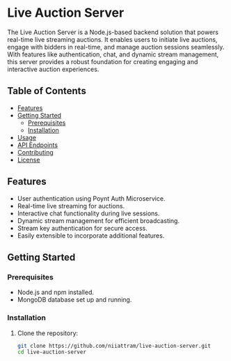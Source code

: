 # Live Auction Server

The Live Auction Server is a Node.js-based backend solution that powers real-time live streaming auctions. It enables users to initiate live auctions, engage with bidders in real-time, and manage auction sessions seamlessly. With features like authentication, chat, and dynamic stream management, this server provides a robust foundation for creating engaging and interactive auction experiences.

## Table of Contents

- [Features](#features)
- [Getting Started](#getting-started)
  - [Prerequisites](#prerequisites)
  - [Installation](#installation)
- [Usage](#usage)
- [API Endpoints](#api-endpoints)
- [Contributing](#contributing)
- [License](#license)

## Features

- User authentication using Poynt Auth Microservice.
- Real-time live streaming for auctions.
- Interactive chat functionality during live sessions.
- Dynamic stream management for efficient broadcasting.
- Stream key authentication for secure access.
- Easily extensible to incorporate additional features.

## Getting Started

### Prerequisites

- Node.js and npm installed.
- MongoDB database set up and running.

### Installation

1. Clone the repository:
   ```sh
   git clone https://github.com/niiattram/live-auction-server.git
   cd live-auction-server
